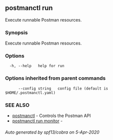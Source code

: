 ## postmanctl run

Execute runnable Postman resources.

### Synopsis

Execute runnable Postman resources.

### Options

```
  -h, --help   help for run
```

### Options inherited from parent commands

```
      --config string   config file (default is $HOME/.postmanctl.yaml)
```

### SEE ALSO

* [postmanctl](postmanctl.md)	 - Controls the Postman API
* [postmanctl run monitor](postmanctl_run_monitor.md)	 - 

###### Auto generated by spf13/cobra on 5-Apr-2020
